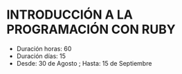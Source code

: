 # INTRODUCCIÓN A LA PROGRAMACIÓN CON RUBY

- Duración horas: 60
- Duración días: 15
- Desde: 30 de Agosto ; Hasta: 15 de Septiembre
